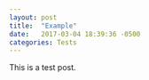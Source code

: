 ```yaml
---
layout: post
title:  "Example"
date:   2017-03-04 18:39:36 -0500
categories: Tests
---
```

This is a test post.
